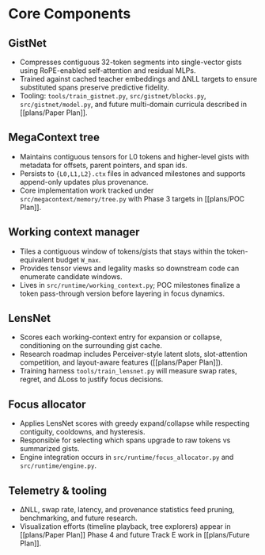 # Core Components

## GistNet
- Compresses contiguous 32-token segments into single-vector gists using RoPE-enabled self-attention and residual MLPs.
- Trained against cached teacher embeddings and ΔNLL targets to ensure substituted spans preserve predictive fidelity.
- Tooling: `tools/train_gistnet.py`, `src/gistnet/blocks.py`, `src/gistnet/model.py`, and future multi-domain curricula described in [[plans/Paper Plan]].

## MegaContext tree
- Maintains contiguous tensors for L0 tokens and higher-level gists with metadata for offsets, parent pointers, and span ids.
- Persists to `{L0,L1,L2}.ctx` files in advanced milestones and supports append-only updates plus provenance.
- Core implementation work tracked under `src/megacontext/memory/tree.py` with Phase 3 targets in [[plans/POC Plan]].

## Working context manager
- Tiles a contiguous window of tokens/gists that stays within the token-equivalent budget `W_max`.
- Provides tensor views and legality masks so downstream code can enumerate candidate windows.
- Lives in `src/runtime/working_context.py`; POC milestones finalize a token pass-through version before layering in focus dynamics.

## LensNet
- Scores each working-context entry for expansion or collapse, conditioning on the surrounding gist cache.
- Research roadmap includes Perceiver-style latent slots, slot-attention competition, and layout-aware features ([[plans/Paper Plan]]).
- Training harness `tools/train_lensnet.py` will measure swap rates, regret, and ΔLoss to justify focus decisions.

## Focus allocator
- Applies LensNet scores with greedy expand/collapse while respecting contiguity, cooldowns, and hysteresis.
- Responsible for selecting which spans upgrade to raw tokens vs summarized gists.
- Engine integration occurs in `src/runtime/focus_allocator.py` and `src/runtime/engine.py`.

## Telemetry & tooling
- ΔNLL, swap rate, latency, and provenance statistics feed pruning, benchmarking, and future research.
- Visualization efforts (timeline playback, tree explorers) appear in [[plans/Paper Plan]] Phase 4 and future Track E work in [[plans/Future Plan]].

